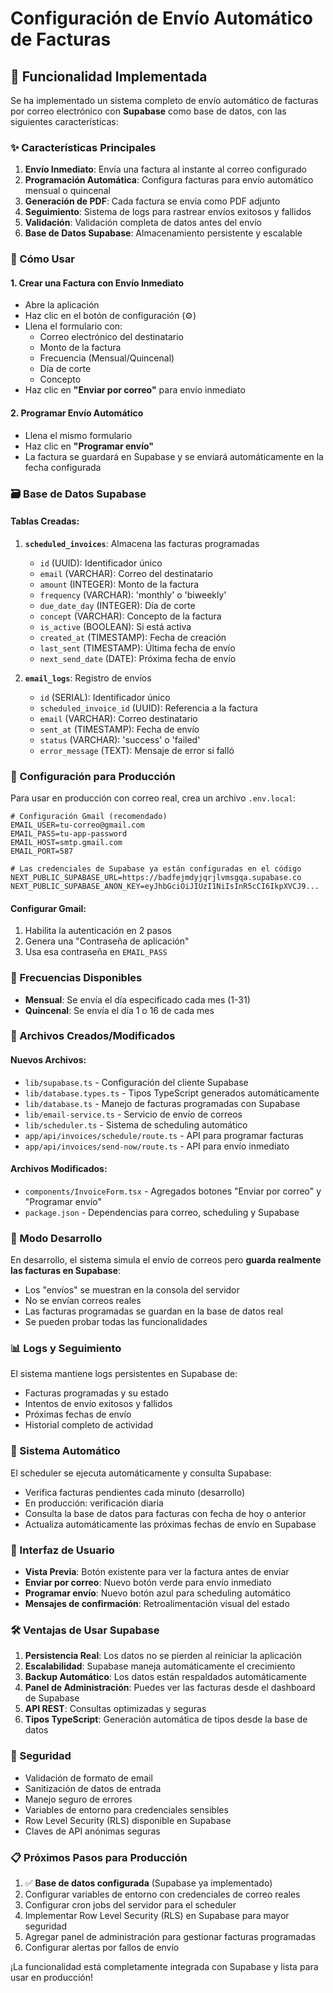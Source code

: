 # Configuración de Envío Automático de Facturas

## 📧 Funcionalidad Implementada

Se ha implementado un sistema completo de envío automático de facturas por correo electrónico con **Supabase** como base de datos, con las siguientes características:

### ✨ Características Principales

1. **Envío Inmediato**: Envía una factura al instante al correo configurado
2. **Programación Automática**: Configura facturas para envío automático mensual o quincenal
3. **Generación de PDF**: Cada factura se envía como PDF adjunto
4. **Seguimiento**: Sistema de logs para rastrear envíos exitosos y fallidos
5. **Validación**: Validación completa de datos antes del envío
6. **Base de Datos Supabase**: Almacenamiento persistente y escalable

### 🚀 Cómo Usar

#### 1. Crear una Factura con Envío Inmediato
- Abre la aplicación
- Haz clic en el botón de configuración (⚙️)
- Llena el formulario con:
  - Correo electrónico del destinatario
  - Monto de la factura
  - Frecuencia (Mensual/Quincenal)
  - Día de corte
  - Concepto
- Haz clic en **"Enviar por correo"** para envío inmediato

#### 2. Programar Envío Automático
- Llena el mismo formulario
- Haz clic en **"Programar envío"**
- La factura se guardará en Supabase y se enviará automáticamente en la fecha configurada

### 🗃️ Base de Datos Supabase

#### Tablas Creadas:

1. **`scheduled_invoices`**: Almacena las facturas programadas
   - `id` (UUID): Identificador único
   - `email` (VARCHAR): Correo del destinatario
   - `amount` (INTEGER): Monto de la factura
   - `frequency` (VARCHAR): 'monthly' o 'biweekly'
   - `due_date_day` (INTEGER): Día de corte
   - `concept` (VARCHAR): Concepto de la factura
   - `is_active` (BOOLEAN): Si está activa
   - `created_at` (TIMESTAMP): Fecha de creación
   - `last_sent` (TIMESTAMP): Última fecha de envío
   - `next_send_date` (DATE): Próxima fecha de envío

2. **`email_logs`**: Registro de envíos
   - `id` (SERIAL): Identificador único
   - `scheduled_invoice_id` (UUID): Referencia a la factura
   - `email` (VARCHAR): Correo destinatario
   - `sent_at` (TIMESTAMP): Fecha de envío
   - `status` (VARCHAR): 'success' o 'failed'
   - `error_message` (TEXT): Mensaje de error si falló

### 🔧 Configuración para Producción

Para usar en producción con correo real, crea un archivo `.env.local`:

```env
# Configuración Gmail (recomendado)
EMAIL_USER=tu-correo@gmail.com
EMAIL_PASS=tu-app-password
EMAIL_HOST=smtp.gmail.com
EMAIL_PORT=587

# Las credenciales de Supabase ya están configuradas en el código
NEXT_PUBLIC_SUPABASE_URL=https://badfejmdyjqrjlvmsgqa.supabase.co
NEXT_PUBLIC_SUPABASE_ANON_KEY=eyJhbGciOiJIUzI1NiIsInR5cCI6IkpXVCJ9...
```

#### Configurar Gmail:
1. Habilita la autenticación en 2 pasos
2. Genera una "Contraseña de aplicación"
3. Usa esa contraseña en `EMAIL_PASS`

### 🎯 Frecuencias Disponibles

- **Mensual**: Se envía el día especificado cada mes (1-31)
- **Quincenal**: Se envía el día 1 o 16 de cada mes

### 📝 Archivos Creados/Modificados

#### Nuevos Archivos:
- `lib/supabase.ts` - Configuración del cliente Supabase
- `lib/database.types.ts` - Tipos TypeScript generados automáticamente
- `lib/database.ts` - Manejo de facturas programadas con Supabase
- `lib/email-service.ts` - Servicio de envío de correos
- `lib/scheduler.ts` - Sistema de scheduling automático
- `app/api/invoices/schedule/route.ts` - API para programar facturas
- `app/api/invoices/send-now/route.ts` - API para envío inmediato

#### Archivos Modificados:
- `components/InvoiceForm.tsx` - Agregados botones "Enviar por correo" y "Programar envío"
- `package.json` - Dependencias para correo, scheduling y Supabase

### 🧪 Modo Desarrollo

En desarrollo, el sistema simula el envío de correos pero **guarda realmente las facturas en Supabase**:
- Los "envíos" se muestran en la consola del servidor
- No se envían correos reales
- Las facturas programadas se guardan en la base de datos real
- Se pueden probar todas las funcionalidades

### 📊 Logs y Seguimiento

El sistema mantiene logs persistentes en Supabase de:
- Facturas programadas y su estado
- Intentos de envío exitosos y fallidos
- Próximas fechas de envío
- Historial completo de actividad

### 🔄 Sistema Automático

El scheduler se ejecuta automáticamente y consulta Supabase:
- Verifica facturas pendientes cada minuto (desarrollo)
- En producción: verificación diaria
- Consulta la base de datos para facturas con fecha de hoy o anterior
- Actualiza automáticamente las próximas fechas de envío en Supabase

### 🎨 Interfaz de Usuario

- **Vista Previa**: Botón existente para ver la factura antes de enviar
- **Enviar por correo**: Nuevo botón verde para envío inmediato
- **Programar envío**: Nuevo botón azul para scheduling automático
- **Mensajes de confirmación**: Retroalimentación visual del estado

### 🛠️ Ventajas de Usar Supabase

1. **Persistencia Real**: Los datos no se pierden al reiniciar la aplicación
2. **Escalabilidad**: Supabase maneja automáticamente el crecimiento
3. **Backup Automático**: Los datos están respaldados automáticamente
4. **Panel de Administración**: Puedes ver las facturas desde el dashboard de Supabase
5. **API REST**: Consultas optimizadas y seguras
6. **Tipos TypeScript**: Generación automática de tipos desde la base de datos

### 🔐 Seguridad

- Validación de formato de email
- Sanitización de datos de entrada
- Manejo seguro de errores
- Variables de entorno para credenciales sensibles
- Row Level Security (RLS) disponible en Supabase
- Claves de API anónimas seguras

### 📋 Próximos Pasos para Producción

1. ✅ **Base de datos configurada** (Supabase ya implementado)
2. Configurar variables de entorno con credenciales de correo reales
3. Configurar cron jobs del servidor para el scheduler
4. Implementar Row Level Security (RLS) en Supabase para mayor seguridad
5. Agregar panel de administración para gestionar facturas programadas
6. Configurar alertas por fallos de envío

¡La funcionalidad está completamente integrada con Supabase y lista para usar en producción! 